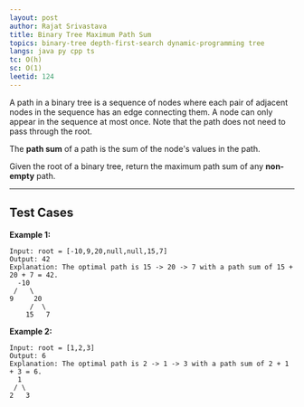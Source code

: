 ```yaml
---
layout: post
author: Rajat Srivastava
title: Binary Tree Maximum Path Sum
topics: binary-tree depth-first-search dynamic-programming tree
langs: java py cpp ts
tc: O(h)
sc: O(1)
leetid: 124
---
```


A path in a binary tree is a sequence of nodes where each pair of adjacent nodes in the sequence has an edge connecting them. A node can only appear in the sequence at most once. Note that the path does not need to pass through the root.

The **path sum** of a path is the sum of the node's values in the path.

Given the root of a binary tree, return the maximum path sum of any **non-empty** path.

---

## Test Cases

**Example 1:** 
```
Input: root = [-10,9,20,null,null,15,7]
Output: 42
Explanation: The optimal path is 15 -> 20 -> 7 with a path sum of 15 + 20 + 7 = 42.
  -10
 /   \
9     20
     /  \
    15   7
```

**Example 2:** 
```
Input: root = [1,2,3]
Output: 6
Explanation: The optimal path is 2 -> 1 -> 3 with a path sum of 2 + 1 + 3 = 6.
  1
 / \ 
2   3
```